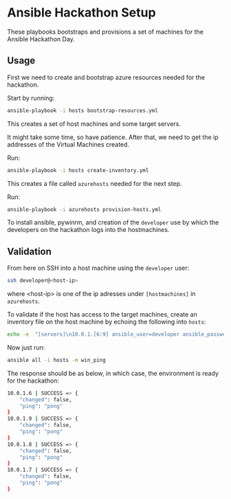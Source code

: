 # Ansible Hackathon Setup

These playbooks bootstraps and provisions a set of machines for the Ansible Hackathon Day.

## Usage

First we need to create and bootstrap azure resources needed for the hackathon.

Start by running:

```bash
ansible-playbook -i hosts bootstrap-resources.yml
```

This creates a set of host machines and some target servers.

It might take some time, so have patience.
After that, we need to get the ip addresses of the Virtual Machines created.

Run:

```bash
ansible-playbook -i hosts create-inventory.yml
```

This creates a file called `azurehosts` needed for the next step.

Run:

```bash
ansible-playbook -i azurehosts provision-hosts.yml
```

To install ansible, pywinrm, and creation of the `developer` use by which the developers on the hackathon logs into the hostmachines.

## Validation

From here on SSH into a host machine using the `developer` user:

```bash
ssh developer@<host-ip>
```

where \<host-ip\> is one of the ip adresses under `[hostmachines]` in `azurehosts`.

To validate if the host has access to the target machines, create an inventory file on the host machine by echoing the following into `hosts`:

```bash
echo -e  "[servers]\n10.0.1.[6:9] ansible_user=developer ansible_password=hack@123456 ansible_port=5986 ansible_connection=winrm ansible_winrm_server_cert_validation=ignore" >> hosts
```

Now just run:

```bash
ansible all -i hosts -m win_ping
```

The response should be as below, in which case, the environment is ready for the hackathon:

```bash
10.0.1.6 | SUCCESS => {
    "changed": false,
    "ping": "pong"
}
10.0.1.9 | SUCCESS => {
    "changed": false,
    "ping": "pong"
}
10.0.1.8 | SUCCESS => {
    "changed": false,
    "ping": "pong"
}
10.0.1.7 | SUCCESS => {
    "changed": false,
    "ping": "pong"
}
```